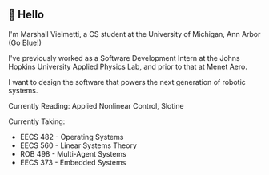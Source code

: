 ## 👋 Hello
I'm Marshall Vielmetti, a CS student at the University of Michigan, Ann Arbor (Go Blue!)

I've previously worked as a Software Development Intern at the Johns Hopkins University Applied Physics Lab, and prior to that at Menet Aero.

I want to design the software that powers the next generation of robotic systems.

Currently Reading: Applied Nonlinear Control, Slotine

Currently Taking:
- EECS 482 - Operating Systems
- EECS 560 - Linear Systems Theory
- ROB 498 - Multi-Agent Systems
- EECS 373 - Embedded Systems

<!--
**MarshallVielmetti/MarshallVielmetti** is a ✨ _special_ ✨ repository because its `README.md` (this file) appears on your GitHub profile.

Here are some ideas to get you started:

- 🔭 I’m currently working on ...
- 🌱 I’m currently learning ...
- 👯 I’m looking to collaborate on ...
- 🤔 I’m looking for help with ...
- 💬 Ask me about ...
- 📫 How to reach me: ...
- 😄 Pronouns: ...
- ⚡ Fun fact: ...
-->
